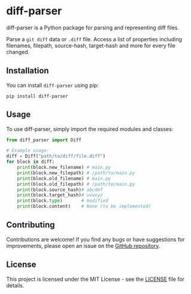 # diff-parser

diff-parser is a Python package for parsing and representing diff files.

Parse a `git diff` data or `.diff` file. Access a list of properties including filenames, filepath, source-hash, target-hash and more for every file changed.

## Installation

You can install `diff-parser` using pip:

```
pip install diff-parser
```


## Usage

To use diff-parser, simply import the required modules and classes:

```python
from diff_parser import Diff

# Example usage:
diff = Diff("path/to/diff/file.diff")
for block in diff:
    print(block.new_filename) # main.py
    print(block.new_filepath) # /path/to/main.py
    print(block.old_filename) # main.py
    print(block.old_filepath) # /path/to/main.py
    print(block.source_hash)# abcdef
    print(block.target_hash)# uvwxyz
    print(block.type)       # modified
    print(block.content)    # None (to be implemented)
```

## Contributing
Contributions are welcome! If you find any bugs or have suggestions for improvements, please open an issue on the [GitHub repository](https://github.com/shaiksamad/diff-parser/issues).

## License
This project is licensed under the MIT License - see the [LICENSE](https://github.com/shaiksamad/diff-parser/blob/main/LICENSE) file for details.

